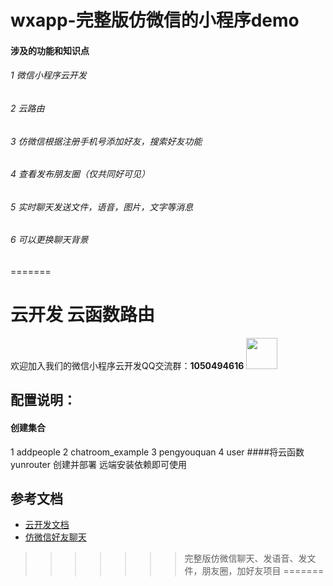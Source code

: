 # wxapp-完整版仿微信的小程序demo
#### 涉及的功能和知识点
###### 1 微信小程序云开发
###### 2 云路由
###### 3 仿微信根据注册手机号添加好友，搜索好友功能
###### 4 查看发布朋友圈（仅共同好可见）
###### 5 实时聊天发送文件，语音，图片，文字等消息
###### 6 可以更换聊天背景
=======
# 云开发 云函数路由
 欢迎加入我们的微信小程序云开发QQ交流群：**1050494616**
 <image style="width:50px;height:50px" src="https://636f-code-test-1301231348.tcb.qcloud.la/qqqun.jpg?sign=bf53ce39cd4844e7dc024fcdc8719fc1&t=1586146309"/>
 
 ## 配置说明：
 #### 创建集合
  1 addpeople
  2 chatroom_example
  3 pengyouquan
  4 user
 ####将云函数 yunrouter 创建并部署 远端安装依赖即可使用

## 参考文档

- [云开发文档](https://developers.weixin.qq.com/miniprogram/dev/wxcloud/basis/getting-started.html)
- [仿微信好友聊天](https://blog.csdn.net/weixin_41595277/article/details/104252171)
>>>>>>> 完整版仿微信聊天、发语音、发文件，朋友圈，加好友项目
=======


